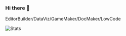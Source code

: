 ### Hi there 👋

EditorBuilder/DataViz/GameMaker/DocMaker/LowCode

![Stats](https://github-readme-stats.vercel.app/api?username=stephenLYZ&show_icons=true&theme=cobalt&include_all_commits=true)
